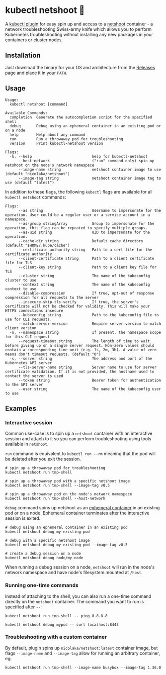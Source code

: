 # kubectl netshoot 🌠
A [kubectl plugin](https://kubernetes.io/docs/tasks/extend-kubectl/kubectl-plugins/) for easy spin up and access to a [netshoot](https://github.com/nicolaka/netshoot) container - a network troubleshooting Swiss-army knife which allows you to perform Kubernetes troubleshooting without installing any new packages in your containers or cluster nodes.

## Installation

Just download the binary for your OS and architecture from the [Releases](https://github.com/nilic/kubectl-netshoot/releases) page and place it in your `PATH`.

## Usage

```
Usage:
  kubectl netshoot [command]

Available Commands:
  completion  Generate the autocompletion script for the specified shell
  debug       Debug using an ephemeral container in an existing pod or on a node
  help        Help about any command
  run         Run a throwaway pod for troubleshooting
  version     Print kubectl-netshoot version

Flags:
  -h, --help                           help for kubectl-netshoot
      --host-network                   ("run" command only) spin up netshoot on the node's network namespace
      --image-name string              netshoot container image to use (default "nicolaka/netshoot")
      --image-tag string               netshoot container image tag to use (default "latest")
```

In addition to these flags, the following `kubectl` flags are available for all `kubectl netshoot` commands:

```
Flags:
      --as string                      Username to impersonate for the operation. User could be a regular user or a service account in a namespace.
      --as-group stringArray           Group to impersonate for the operation, this flag can be repeated to specify multiple groups.
      --as-uid string                  UID to impersonate for the operation.
      --cache-dir string               Default cache directory (default "$HOME/.kube/cache")
      --certificate-authority string   Path to a cert file for the certificate authority
      --client-certificate string      Path to a client certificate file for TLS
      --client-key string              Path to a client key file for TLS
      --cluster string                 The name of the kubeconfig cluster to use
      --context string                 The name of the kubeconfig context to use
      --disable-compression            If true, opt-out of response compression for all requests to the server
      --insecure-skip-tls-verify       If true, the server's certificate will not be checked for validity. This will make your HTTPS connections insecure
      --kubeconfig string              Path to the kubeconfig file to use for CLI requests.
      --match-server-version           Require server version to match client version
  -n, --namespace string               If present, the namespace scope for this CLI request
      --request-timeout string         The length of time to wait before giving up on a single server request. Non-zero values should contain a corresponding time unit (e.g. 1s, 2m, 3h). A value of zero means don't timeout requests. (default "0")
  -s, --server string                  The address and port of the Kubernetes API server
      --tls-server-name string         Server name to use for server certificate validation. If it is not provided, the hostname used to contact the server is used
      --token string                   Bearer token for authentication to the API server
      --user string                    The name of the kubeconfig user to use
```

## Examples

### Interactive session

Common use-case is to spin up a `netshoot` container with an interactive session and attach to it so you can perform troubleshooting using tools available in `netshoot`.

`run` command is equivalent to `kubectl run --rm` meaning that the pod will be deleted after you exit the session.

```
# spin up a throwaway pod for troubleshooting
kubectl netshoot run tmp-shell

# spin up a throwaway pod with a specific netshoot image
kubectl netshoot run tmp-shell --image-tag v0.5

# spin up a throwaway pod on the node's network namespace
kubectl netshoot run tmp-shell --host-network
```

`debug` command spins up netshoot as an [ephemeral container](https://kubernetes.io/docs/concepts/workloads/pods/ephemeral-containers/) in an existing pod or on a node. Ephemeral container terminates after the interactive session is exited.

```
# debug using an ephemeral container in an existing pod
kubectl netshoot debug my-existing-pod

# debug with a specific netshoot image
kubectl netshoot debug my-existing-pod --image-tag v0.5

# create a debug session on a node
kubectl netshoot debug node/my-node
```

When running a debug session on a node, `netshoot` will run in the node's network namespace and have node's filesystem mounted at `/host`.

### Running one-time commands

Instead of attaching to the shell, you can also run a one-time command directly on the `netshoot` container. The command you want to run is specified after `--`: 

```
kubectl netshoot run tmp-shell -- ping 8.8.8.8
```

```
kubectl netshoot debug mypod -- curl localhost:8443
```

### Troubleshooting with a custom container

By default, plugin spins up `nicolaka/netshoot:latest` container image, but flags `--image-name` and `--image-tag` allow for running an arbitrary container, eg.

```
kubectl netshoot run tmp-shell --image-name busybox --image-tag 1.36.0
```
